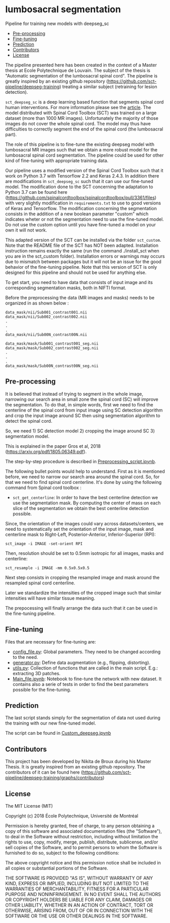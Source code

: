# lumbosacral segmentation
Pipeline for training new models with deepseg_sc

- [Pre-processing](#pre-processing)
- [Fine-tuning](#fine-tuning)
- [Prediction](#prediction)
- [Contributors](#contributors)
- [License](#license)

The pipeline presented here has been created in the context of a Master thesis at Ecole Polytechnique de Louvain. The subject of the thesis is "Automatic segmentation of the lumbosacral spinal cord". The pipeline is greatly inspired by an existing github repository (https://github.com/sct-pipeline/deepseg-training) treating a similar subject (retraining for lesion detection). 

`sct_deepseg_sc` is a deep learning based function that segments spinal cord human interventions. For more information please see the [article](https://arxiv.org/pdf/1805.06349.pdf). The model distributed with Spinal Cord Toolbox (SCT) was trained on a large dataset (more than 1000 MR images). Unfortunately the majority of those images do not cover the whole spinal cord. The model may thus have difficulties to correctly segment the end of the spinal cord (the lumbosacral part).

The role of this pipeline is to fine-tune the existing deepseg model with lumbosacral MR images such that we obtain a more robust model for the lumbosacral spinal cord segmentation. The pipeline could be used for other kind of fine-tuning with appropriate training data.

Our pipeline uses a modified version of the Spinal Cord Toolbox such that it work on Python 3.7 with Tensorflow 2.2 and Keras 2.4.3. In addition there are modifications in `sct_deepseg_sc` such that it can use our fine-tuned model. The modification done to the SCT concerning the adaptation to Python 3.7 can be found here (https://github.com/spinalcordtoolbox/spinalcordtoolbox/pull/3361/files) with very slightly modification in `requirements.txt` to use to good versions of Keras and Tensorflow.
The modification concerning the segmentation consists in the addition of a new boolean parameter "custom"  which indicates wheter or not the segmentation need to use the fine-tuned model. Do not use the custom option until you have fine-tuned a model on your own it will not work.

This adapted version of the SCT can be installed via the folder `sct_custom`. Note that the README file of the SCT has NOT been adapted. Installation instruction remains exactly the same (run the command ./install_sct when you are in the sct_custom folder). Installation errors or warnings may occurs due to mismatch between packages but it will not be an issue for the good behavior of the fine-tuning pipeline. Note that this version of SCT is only designed for this pipeline and should not be used for anything else. 

To get start, you need to have data that consists of input image and its corresponding segmentation masks, both in NIFTI format.

Before the preprocessing the data (MR images and masks) needs to be organized in as shown below :

~~~
data_mask/nii/Sub001_contrast001.nii
data_mask/nii/Sub002_contrast002.nii
.
.
.
data_mask/nii/Sub00N_contrast00N.nii

data_mask/mask/Sub001_contrast001_seg.nii
data_mask/mask/Sub002_contrast002_seg.nii
.
.
.
data_mask/mask/Sub00N_contrast00N_seg.nii

~~~


## Pre-processing

It is believed that instead of trying to segment in the whole image, narrowing our search area in small zone the spinal cord (SC) will improve the segmentation. To do that, in simple words, first we need to find the centerline of the spinal cord from input image using SC detection algorithm and crop the input image around SC then using segmentation algorithm to detect the spinal cord.

So, we need 1) SC detection model 2) cropping the image around SC 3) segmentation model.

This is explained in the paper Gros et al, 2018 (https://arxiv.org/pdf/1805.06349.pdf).

The step-by-step procedure is described in [Preprocessing_script.ipynb](https://github.com/nidebroux/lumbosacral_segmentation/tree/master/scripts/Preprocessing_script.ipynb).


The following bullet points would help to understand. First as it is mentioned before, we need to narrow our search area around the spinal cord. So, for that we need to find spinal cord centerline. It's done by using the following command from Spinal cord toolbox :
- `sct_get_centerline`:   In order to have the best centerline detection we use the segmentation mask. By computing the center of mass on each slice of the segmentation we obtain the best centerline detection possible.


Since, the orientation of the images could vary across datasets/centers, we need to systematically set the orientation of the input image, mask and centerline mask to Right-Left, Posterior-Anterior, Inferior-Superior (RPI):

~~~
sct_image -i IMAGE -set-orient RPI
~~~

Then, resolution should be set to 0.5mm isotropic for all images, masks and centerline:
~~~
sct_resample -i IMAGE -mm 0.5x0.5x0.5
~~~

Next step consists in cropping the resampled image and mask around the resampled spinal cord centerline.


Later we standardize the intensities of the cropped image such that similar intensities will have similar tissue meaning.


The prepocessing will finally arrange the data such that it can be used in the fine-tuning pipeline.

## Fine-tuning
Files that are necessary for fine-tuning are:
- [config_file.py](https://github.com/nidebroux/lumbosacral_segmentation/tree/master/scripts/config_file.py): Global parameters. They need to be changed according to the need.
- [generator.py](https://github.com/nidebroux/lumbosacral_segmentation/tree/master/scripts/generator.py): Define data augmentation (e.g., flipping, distorting).
- [utils.py](https://github.com/nidebroux/lumbosacral_segmentation/tree/master/scripts/utils.py): Collection of functions that are called in the main script. E.g.: extracting 3D patches.
- [Main_file.ipynb](https://github.com/nidebroux/lumbosacral_segmentation/tree/master/scripts/Main_file.ipynb): Notebook to fine-tune the network with new dataset. It contains also a serie of tests in order to find the best parameters possible for the fine-tuning.


## Prediction

The last script stands simply for the segmentation of data not used during the training with our new fine-tuned model.

The script can be found in [Custom_deepseg.ipynb](https://github.com/nidebroux/lumbosacral_segmentation/tree/master/scripts/Custom_deepseg.ipynb)

## Contributors
This project has been developed by Nikita de Broux during his Master Thesis.
It is greatly inspired from an existing github repository. The contributors of it can be found here (https://github.com/sct-pipeline/deepseg-training/graphs/contributors)



## License

The MIT License (MIT)

Copyright (c) 2018 École Polytechnique, Université de Montréal

Permission is hereby granted, free of charge, to any person obtaining a copy
of this software and associated documentation files (the "Software"), to deal
in the Software without restriction, including without limitation the rights
to use, copy, modify, merge, publish, distribute, sublicense, and/or sell
copies of the Software, and to permit persons to whom the Software is
furnished to do so, subject to the following conditions:

The above copyright notice and this permission notice shall be included in all
copies or substantial portions of the Software.

THE SOFTWARE IS PROVIDED "AS IS", WITHOUT WARRANTY OF ANY KIND, EXPRESS OR
IMPLIED, INCLUDING BUT NOT LIMITED TO THE WARRANTIES OF MERCHANTABILITY,
FITNESS FOR A PARTICULAR PURPOSE AND NONINFRINGEMENT. IN NO EVENT SHALL THE
AUTHORS OR COPYRIGHT HOLDERS BE LIABLE FOR ANY CLAIM, DAMAGES OR OTHER
LIABILITY, WHETHER IN AN ACTION OF CONTRACT, TORT OR OTHERWISE, ARISING FROM,
OUT OF OR IN CONNECTION WITH THE SOFTWARE OR THE USE OR OTHER DEALINGS IN THE
SOFTWARE.
